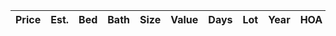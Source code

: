 | Price | Est. | Bed | Bath | Size | Value | Days | Lot | Year | HOA |
| :---- | :--- | :-- | :--- | :--- | :---- | :--- | :-- | :--- | :-- |